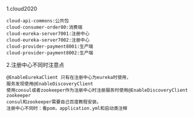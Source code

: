 1.cloud2020

    cloud-api-commons:公共包 
    cloud-consumer-order80:消费端
    cloud-eureka-server7001:注册中心
    cloud-eureka-server7002:注册中心
    cloud-provider-payment8001:生产端
    cloud-provider-payment8002:生产端

2.注册中心不同时注意点

    @EnableEurekaClient 只有在注册中心为eureka时使用，
    服务发现使用@EnableDiscoveryClient
    使用consul或者zookeeper作为注册中心时注册服务时使用@EnableDiscoveryClient
    zookeeper
    consul和zookeeper需要自己百度教程安装。
    注册中心不同时：看pom，application.yml和启动类注释

